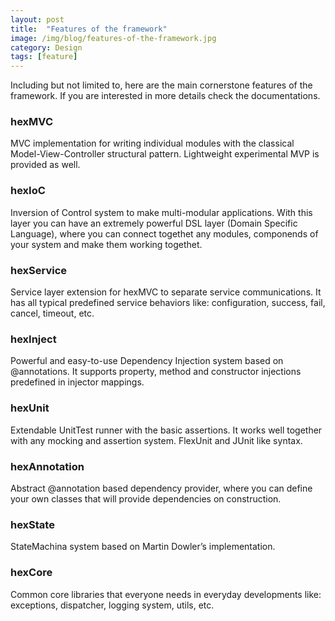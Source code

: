 ```yaml
---
layout: post
title:  "Features of the framework"
image: /img/blog/features-of-the-framework.jpg
category: Design
tags: [feature]
---
```

Including but not limited to, here are the main cornerstone features of the framework. If you are interested in more details check the documentations.

### hexMVC

MVC implementation for writing individual modules with the classical Model-View-Controller structural pattern. Lightweight experimental MVP is provided as well.

### hexIoC

Inversion of Control system to make multi-modular applications. With this layer you can have an extremely powerful DSL layer (Domain Specific Language), where you can connect togethet any modules, componends of your system and make them working togethet.

### hexService

Service layer extension for hexMVC to separate service communications. It has all typical predefined service behaviors like: configuration, success, fail, cancel, timeout, etc.

### hexInject

Powerful and easy-to-use Dependency Injection system based on @annotations. It supports property, method and constructor injections predefined in injector mappings.

### hexUnit

Extendable UnitTest runner with the basic assertions. It works well together with any mocking and assertion system. FlexUnit and JUnit like syntax.

### hexAnnotation

Abstract @annotation based dependency provider, where you can define your own classes that will provide dependencies on construction.

### hexState

StateMachina system based on Martin Dowler’s implementation.

### hexCore

Common core libraries that everyone needs in everyday developments like: exceptions, dispatcher, logging system, utils, etc.
